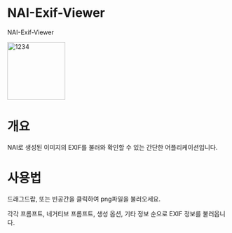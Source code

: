 # NAI-Exif-Viewer
NAI-Exif-Viewer

<img width="132" alt="1234" src="https://github.com/DCP-arca/NAI-Exif-Viewer/assets/127241088/4f68228b-bfc1-491c-8d0c-adad92998324">


# 개요
NAI로 생성된 이미지의 EXIF를 불러와 확인할 수 있는 간단한 어플리케이션입니다.

# 사용법
드래그드랍, 또는 빈공간을 클릭하여 png파일을 불러오세요.

각각 프롬프트, 네거티브 프롬프트, 생성 옵션, 기타 정보 순으로 EXIF 정보를 불러옵니다.
